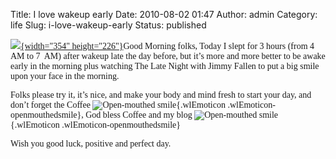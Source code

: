 Title: I love wakeup early
Date: 2010-08-02 01:47
Author: admin
Category: life
Slug: i-love-wakeup-early
Status: published

<font face="Georgia">[![](http://parkerlab.bio.uci.edu/pictures/photography%20pictures/Early%20morning%20photographers,%20Death%20Valley.jpg){width="354"
height="226"}](http://parkerlab.bio.uci.edu/pictures/photography%20pictures/Early%20morning%20photographers,%20Death%20Valley.jpg)Good
Morning folks, Today I slept for 3 hours (from 4 AM to 7  AM) after
wakeup late the day before, but it’s more and more better to be awake
early in the morning plus watching The Late Night with Jimmy Fallen to
put a big smile upon your face in the morning.</font>

<font face="Georgia">Folks please try it, it’s nice, and make your body
and mind fresh to start your day, and don’t forget the Coffee
![Open-mouthed
smile](http://www.emadmokhtar.com/wp-content/uploads/2011/11/wlEmoticon-openmouthedsmile_2.png){.wlEmoticon
.wlEmoticon-openmouthedsmile}, God bless Coffee and my blog
![Open-mouthed
smile](http://www.emadmokhtar.com/wp-content/uploads/2011/11/wlEmoticon-openmouthedsmile_2.png){.wlEmoticon
.wlEmoticon-openmouthedsmile}</font>

<font face="Georgia">Wish you good luck, positive and perfect
day.</font>

